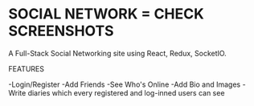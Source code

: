 # SOCIAL NETWORK = CHECK SCREENSHOTS

A Full-Stack Social Networking site using React, Redux, SocketIO.

FEATURES

-Login/Register
-Add Friends
-See Who's Online
-Add Bio and Images
-Write diaries which every registered and log-inned users can see
